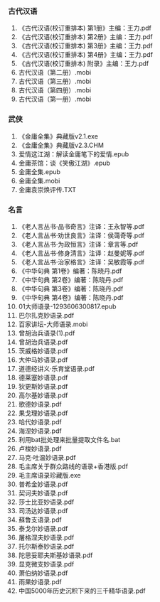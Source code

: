 ### 古代汉语
1. 《古代汉语(校订重排本) 第1册》主编：王力.pdf 
1. 《古代汉语(校订重排本) 第2册》主编：王力.pdf 
1. 《古代汉语(校订重排本) 第3册》主编：王力.pdf 
1. 《古代汉语(校订重排本) 第4册》主编：王力.pdf 
1. 《古代汉语(校订重排本) 附录》主编：王力.pdf 
1. 古代汉语（第二册）.mobi 
1. 古代汉语（第三册）.mobi 
1. 古代汉语（第四册）.mobi 
1. 古代汉语（第一册）.mobi 
### 武侠
1. 《金庸全集》典藏版v2.1.exe 
1. 《金庸全集》典藏版v2.3.CHM 
1. 爱情这江湖：解读金庸笔下的爱情.epub 
1. 金庸茶馆：谈《笑傲江湖》.epub 
1. 金庸全集.epub 
1. 金庸全集.mobi 
1. 金庸袁崇焕评传.TXT 
### 名言
1. 《老人言丛书·品书奇言》注译：王永智等.pdf 
1. 《老人言丛书·劝世良言》注译：侯蔼奇等.pdf 
1. 《老人言丛书·为政恒言》注译：章言等.pdf 
1. 《老人言丛书·修身清言》注译：赵曼妮等.pdf 
1. 《老人言丛书·治家格言》注译：吴敏霞等.pdf 
1. 《中华句典 第1卷》编著：陈晓丹.pdf 
1. 《中华句典 第2卷》编著：陈晓丹.pdf 
1. 《中华句典 第3卷》编著：陈晓丹.pdf 
1. 《中华句典 第4卷》编著：陈晓丹.pdf 
1. 01大师语录-1293606300817.epub 
1. 巴尔扎克妙语录.pdf 
1. 百家讲坛-大师语录.mobi 
1. 曾胡治兵语录(1).pdf 
1. 曾胡治兵语录.pdf 
1. 茨威格妙语录.pdf 
1. 大仲马妙语录.pdf 
1. 道德经讲义·乐育堂语录.pdf 
1. 德莱塞妙语录.pdf 
1. 狄更斯妙语录.pdf 
1. 高尔基妙语录.pdf 
1. 歌德妙语录.pdf 
1. 果戈理妙语录.pdf 
1. 哈代妙语录.pdf 
1. 海涅妙语录.pdf 
1. 利用bat批处理来批量提取文件名.bat 
1. 卢梭妙语录.pdf 
1. 马克·吐温妙语录.pdf 
1. 毛主席关于群众路线的语录+香港版.pdf 
1. 毛主席语录珍藏版.exe 
1. 普希金妙语录.pdf 
1. 契诃夫妙语录.pdf 
1. 莎士比亚妙语录.pdf 
1. 司汤达妙语录.pdf 
1. 蘇鲁支语录.pdf 
1. 泰戈尔妙语录.pdf 
1. 屠格涅夫妙语录.pdf 
1. 托尔斯泰妙语录.pdf 
1. 陀思妥耶夫斯基妙语录.pdf 
1. 显克微支妙语录.pdf 
1. 萧伯纳妙语录.pdf 
1. 雨果妙语录.pdf 
1. 中国5000年历史沉积下来的三千精华语录.pdf 
